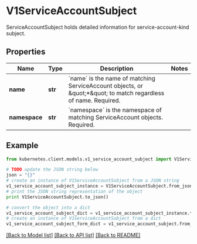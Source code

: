 # V1ServiceAccountSubject

ServiceAccountSubject holds detailed information for service-account-kind subject.

## Properties

Name | Type | Description | Notes
------------ | ------------- | ------------- | -------------
**name** | **str** | &#x60;name&#x60; is the name of matching ServiceAccount objects, or \&quot;*\&quot; to match regardless of name. Required. | 
**namespace** | **str** | &#x60;namespace&#x60; is the namespace of matching ServiceAccount objects. Required. | 

## Example

```python
from kubernetes.client.models.v1_service_account_subject import V1ServiceAccountSubject

# TODO update the JSON string below
json = "{}"
# create an instance of V1ServiceAccountSubject from a JSON string
v1_service_account_subject_instance = V1ServiceAccountSubject.from_json(json)
# print the JSON string representation of the object
print V1ServiceAccountSubject.to_json()

# convert the object into a dict
v1_service_account_subject_dict = v1_service_account_subject_instance.to_dict()
# create an instance of V1ServiceAccountSubject from a dict
v1_service_account_subject_form_dict = v1_service_account_subject.from_dict(v1_service_account_subject_dict)
```
[[Back to Model list]](../README.md#documentation-for-models) [[Back to API list]](../README.md#documentation-for-api-endpoints) [[Back to README]](../README.md)


